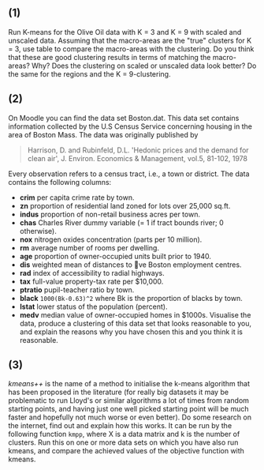 ## (1)
Run K-means for the Olive Oil data with K = 3 and K = 9 with scaled and unscaled data. Assuming that the macro-areas are the "true" clusters for K = 3, use table to compare the macro-areas with the clustering. Do you think that these
are good clustering results in terms of matching the macro-areas? Why? Does the clustering on scaled or unscaled data look better? Do the same for the regions and the K = 9-clustering.

## (2)
On Moodle you can find the data set Boston.dat. This data set contains information collected by the U.S Census Service concerning housing in the area of Boston Mass. The data was originally published by
> Harrison, D. and Rubinfeld, D.L. 'Hedonic prices and the demand for clean air', J. Environ. Economics & Management, vol.5, 81-102, 1978
 
Every observation refers to a census tract, i.e., a town or district. The data contains the following columns:
  * **crim** per capita crime rate by town.
  * **zn** proportion of residential land zoned for lots over 25,000 sq.ft.
  * **indus** proportion of non-retail business acres per town.
  * **chas** Charles River dummy variable (= 1 if tract bounds river; 0 otherwise).
  * **nox** nitrogen oxides concentration (parts per 10 million).
  * **rm** average number of rooms per dwelling.
  * **age** proportion of owner-occupied units built prior to 1940.
  * **dis** weighted mean of distances to ve Boston employment centres.
  * **rad** index of accessibility to radial highways.
  * **tax** full-value property-tax rate per $10,000.
  * **ptratio** pupil-teacher ratio by town.
  * **black** `1000(Bk-0.63)^2` where Bk is the proportion of blacks by town.
  * **lstat** lower status of the population (percent).
  * **medv** median value of owner-occupied homes in $1000s.
Visualise the data, produce a clustering of this data set that looks reasonable to you, and explain the reasons why you have chosen this and you think it is reasonable.

## (3)
*kmeans++* is the name of a method to initialise the k-means algorithm that has been proposed in the literature (for really big datasets it may be problematic
to run Lloyd's or similar algorithms a lot of times from random starting points, and having just one well picked starting point will be much faster and hopefully not
much worse or even better). Do some research on the internet, find out and explain how this works. It can be run by the following function `kmpp`, where X is a data
matrix and k is the number of clusters.
Run this on one or more data sets on which you have also run kmeans, and compare the achieved values of the objective function with kmeans.
